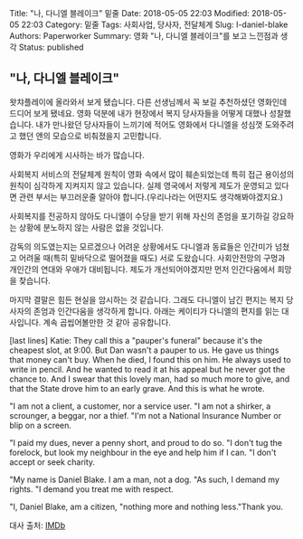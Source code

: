 Title: "나, 다니엘 블레이크" 밑줄
Date: 2018-05-05 22:03
Modified: 2018-05-05 22:03
Category: 밑줄
Tags: 사회사업, 당사자, 전달체계
Slug: I-daniel-blake
Authors: Paperworker
Summary: 영화 "나, 다니엘 블레이크"를 보고 느낀점과 생각
Status: published

## "나, 다니엘 블레이크"

왓챠플레이에 올라와서 보게 됐습니다. 다른 선생님께서 꼭 보길 추천하셨던 영화인데 드디어 보게 됐네요. 영화 덕분에 내가 현장에서 복지 당사자들을 어떻게 대했나 성찰했습니다. 내가 만나왔던 당사자들이 느끼기에 적어도 영화에서 다니엘을 성심껏 도와주려고 했던 앤의 모습으로 비춰졌을지 고민합니다.

영화가 우리에게 시사하는 바가 많습니다.

사회복지 서비스의 전달체계 원칙이 영화 속에서 많이 훼손되었는데 특히 접근 용이성의 원칙이 심각하게 지켜지지 않고 있습니다. 실제 영국에서 저렇게 제도가 운영되고 있다면 관련 부서는 부끄러운줄 알아야 합니다.(우리나라는 어떤지도 생각해봐야겠지요.)

사회복지를 전공하지 않아도 다니엘이 수당을 받기 위해 자신의 존엄을 포기하길 강요하는 상황에 분노하지 않는 사람은 없을 것입니다.

감독의 의도였는지는 모르겠으나 어려운 상황에서도 다니엘과 동료들은 인간미가 넘쳤고 어려울 때(특히 밑바닥으로 떨어졌을 때도) 서로 도왔습니다. 사회안전망의 구멍과 개인간의 연대와 우애가 대비됩니다. 제도가 개선되어야겠지만 먼저 인간다움에서 희망을 찾습니다.

마지막 결말은 힘든 현실을 암시하는 것 같습니다. 그래도 다니엘이 남긴 편지는 복지 당사자의 존엄과 인간다움을 생각하게 합니다. 아래는 케이티가 다니엘의 편지를 읽는 대사입니다. 계속 곱씹어볼만한 것 같아 공유합니다.

[last lines]
Katie: They call this a "pauper's funeral" because it's the cheapest slot, at 9:00. But Dan wasn't a pauper to us. He gave us things that money can't buy. When he died, I found this on him. He always used to write in pencil. And he wanted to read it at his appeal but he never got the chance to. And I swear that this lovely man, had so much more to give, and that the State drove him to an early grave. And this is what he wrote.

"I am not a client, a customer, nor a service user. "I am not a shirker, a scrounger, a beggar, nor a thief. "I'm not a National Insurance Number or blip on a screen.

"I paid my dues, never a penny short, and proud to do so. "I don't tug the forelock, but look my neighbour in the eye and help him if I can. "I don't accept or seek charity.

"My name is Daniel Blake. I am a man, not a dog. "As such, I demand my rights. "I demand you treat me with respect.

"I, Daniel Blake, am a citizen, "nothing more and nothing less."Thank you.

대사 출처: [IMDb](https://www.imdb.com/title/tt5168192/quotes/qt3307351?mavIsAdult=false&mavCanonicalUrl=https%3A%2F%2Fwww.imdb.com%2Ftitle%2Ftt5168192%2Fquotes)
